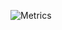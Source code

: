 ![Metrics](https://metrics.lecoq.io/iMved@2075?template=classic&base.hireable=true&isocalendar=1&languages=1&lines=1&topics=1&habits=1&achievements=1&code=1&gists=1&introduction=1&wakatime=1&base=header%2C%20activity%2C%20community%2C%20repositories%2C%20metadata&base.indepth=false&base.hireable=true&base.skip=false&isocalendar=false&isocalendar.duration=full-year&languages=false&languages.skipped=BreezeChat%2C%20StudyBuddy&languages.limit=8&languages.threshold=0%25&languages.other=false&languages.colors=github&languages.aliases=javascript%20%3A%20JS&languages.sections=most-used&languages.indepth=false&languages.analysis.timeout=15&languages.analysis.timeout.repositories=7.5&languages.categories=markup%2C%20programming&languages.recent.categories=markup%2C%20programming&languages.recent.load=300&languages.recent.days=14&lines=false&lines.skipped=BreezeChat%2C%20StudyBuddy&lines.sections=base&lines.repositories.limit=4&lines.history.limit=1&lines.delay=0&topics=false&topics.mode=icons&topics.sort=activity&topics.limit=15&habits=false&habits.from=200&habits.skipped=BreezeChat%2C%20StudyBuddy&habits.days=14&habits.facts=true&habits.charts=true&habits.charts.type=chartist&habits.trim=false&habits.languages.limit=8&habits.languages.threshold=0%25&achievements=false&achievements.threshold=C&achievements.secrets=true&achievements.display=detailed&achievements.limit=0&code=false&code.lines=12&code.load=400&code.days=3&code.visibility=public&code.skipped=BreezeChat%2C%20StudyBuddy&gists=false&introduction=false&introduction.title=true&wakatime=false&wakatime.url=https%3A%2F%2Fwakatime.com&wakatime.user=current&wakatime.sections=time%2C%20projects%2C%20projects-graphs%2C%20languages%2C%20languages-graphs%2C%20editors%2C%20os&wakatime.days=7&wakatime.limit=5&wakatime.languages.other=false&wakatime.repositories.visibility=all&config.timezone=Asia%2FCalcutta)
